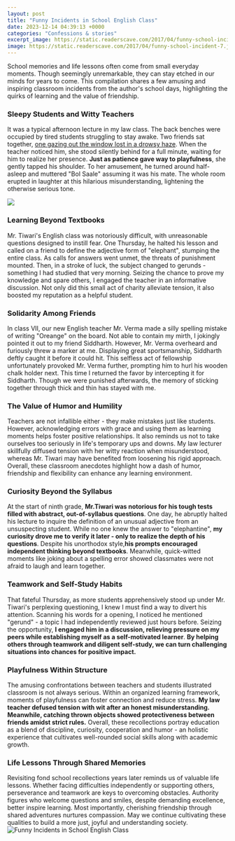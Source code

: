 ```yaml
---
layout: post
title: "Funny Incidents in School English Class"
date: 2023-12-14 04:39:13 +0000
categories: "Confessions & stories"
excerpt_image: https://static.readerscave.com/2017/04/funny-school-incident-7.jpg
image: https://static.readerscave.com/2017/04/funny-school-incident-7.jpg
---
```


School memories and life lessons often come from small everyday moments. Though seemingly unremarkable, they can stay etched in our minds for years to come. This compilation shares a few amusing and inspiring classroom incidents from the author's school days, highlighting the quirks of learning and the value of friendship.
### Sleepy Students and Witty Teachers  
It was a typical afternoon lecture in my law class. The back benches were occupied by tired students struggling to stay awake. Two friends sat together, [one gazing out the window lost in a drowsy haze](https://store.fi.io.vn/womens-cute-chihuahua-rainbow-unicorn-lgbtq-ally-dog-lover-mom-dad-v-neck-t-shirt/women&). When the teacher noticed him, she stood silently behind for a full minute, waiting for him to realize her presence. **Just as patience gave way to playfulness**, she gently tapped his shoulder. To her amusement, he turned around half-asleep and muttered "Bol Saale" assuming it was his mate. The whole room erupted in laughter at this hilarious misunderstanding, lightening the otherwise serious tone.

![](https://static.readerscave.com/2017/04/funny-school-incident-11.jpg)
### Learning Beyond Textbooks 
Mr. Tiwari's English class was notoriously difficult, with unreasonable questions designed to instill fear. One Thursday, he halted his lesson and called on a friend to define the adjective form of "elephant", stumping the entire class. As calls for answers went unmet, the threats of punishment mounted. Then, in a stroke of luck, the subject changed to gerunds - something I had studied that very morning. Seizing the chance to prove my knowledge and spare others, I engaged the teacher in an informative discussion. Not only did this small act of charity alleviate tension, it also boosted my reputation as a helpful student.  
### Solidarity Among Friends
In class VII, our new English teacher Mr. Verma made a silly spelling mistake of writing "Oreange" on the board. Not able to contain my mirth, I jokingly pointed it out to my friend Siddharth. However, Mr. Verma overheard and furiously threw a marker at me. Displaying great sportsmanship, Siddharth deftly caught it before it could hit. This selfless act of fellowship unfortunately provoked Mr. Verma further, prompting him to hurl his wooden chalk holder next. This time I returned the favor by intercepting it for Siddharth. Though we were punished afterwards, the memory of sticking together through thick and thin has stayed with me.
### The Value of Humor and Humility
Teachers are not infallible either - they make mistakes just like students. However, acknowledging errors with grace and using them as learning moments helps foster positive relationships. It also reminds us not to take ourselves too seriously in life's temporary ups and downs. My law lecturer skillfully diffused tension with her witty reaction when misunderstood, whereas Mr. Tiwari may have benefited from loosening his rigid approach. Overall, these classroom anecdotes highlight how a dash of humor, friendship and flexibility can enhance any learning environment.
### Curiosity Beyond the Syllabus 
At the start of ninth grade, **Mr.Tiwari was notorious for his tough tests filled with abstract, out-of-syllabus questions**. One day, he abruptly halted his lecture to inquire the definition of an unusual adjective from an unsuspecting student. While no one knew the answer to "elephantine", **my curiosity drove me to verify it later - only to realize the depth of his questions**. Despite his unorthodox style,**his prompts encouraged independent thinking beyond textbooks**. Meanwhile, quick-witted moments like joking about a spelling error showed classmates were not afraid to laugh and learn together.
### Teamwork and Self-Study Habits
That fateful Thursday, as more students apprehensively stood up under Mr. Tiwari's perplexing questioning, I knew I must find a way to divert his attention. Scanning his words for a opening, I noticed he mentioned "gerund" - a topic I had independently reviewed just hours before. Seizing the opportunity, **I engaged him in a discussion, relieving pressure on my peers while establishing myself as a self-motivated learner**. **By helping others through teamwork and diligent self-study, we can turn challenging situations into chances for positive impact.**
### Playfulness Within Structure 
The amusing confrontations between teachers and students illustrated classroom is not always serious. Within an organized learning framework, moments of playfulness can foster connection and reduce stress. **My law teacher defused tension with wit after an honest misunderstanding. Meanwhile, catching thrown objects showed protectiveness between friends amidst strict rules.** Overall, these recollections portray education as a blend of discipline, curiosity, cooperation and humor - an holistic experience that cultivates well-rounded social skills along with academic growth.
### Life Lessons Through Shared Memories
Revisiting fond school recollections years later reminds us of valuable life lessons. Whether facing difficulties independently or supporting others, perseverance and teamwork are keys to overcoming obstacles. Authority figures who welcome questions and smiles, despite demanding excellence, better inspire learning. Most importantly, cherishing friendship through shared adventures nurtures compassion. May we continue cultivating these qualities to build a more just, joyful and understanding society.
![Funny Incidents in School English Class](https://static.readerscave.com/2017/04/funny-school-incident-7.jpg)